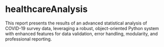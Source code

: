 # healthcareAnalysis
This report presents the results of an advanced statistical analysis of COVID-19 survey data, leveraging a robust, object-oriented Python system with enhanced features for data validation, error handling, modularity, and professional reporting.
